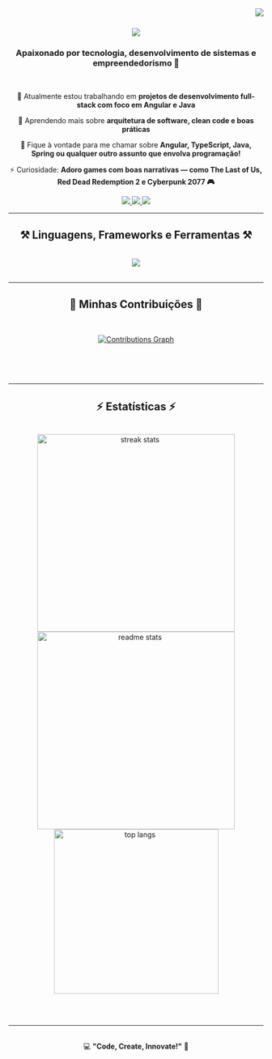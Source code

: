 <img align="right" src="https://visitor-badge.laobi.icu/badge?page_id=felkj.felkj" />

<h1 align="center">
    <img src="https://readme-typing-svg.herokuapp.com/?font=Righteous&size=35&center=true&vCenter=true&width=500&height=70&duration=4000&lines=Olá,+mundo!+👋;+Eu+sou+Felipe+Silva!" />
</h1>

<h3 align="center">Apaixonado por tecnologia, desenvolvimento de sistemas e empreendedorismo 🚀</h3>

<br/>

<div align="center">
 
 🔭 Atualmente estou trabalhando em **projetos de desenvolvimento full-stack com foco em Angular e Java**
 
 🌱 Aprendendo mais sobre **arquitetura de software, clean code e boas práticas**

💬 Fique à vontade para me chamar sobre **Angular, TypeScript, Java, Spring ou qualquer outro assunto que envolva programação!**

⚡ Curiosidade: **Adoro games com boas narrativas — como The Last of Us, Red Dead Redemption 2 e Cyberpunk 2077 🎮**

</div>
 
<div align="center"> 
  <a href="mailto:felipep1424@gmail.com">
    <img src="https://img.shields.io/badge/Gmail-333333?style=for-the-badge&logo=gmail&logoColor=red" />
  </a>
  <a href="https://www.linkedin.com/in/felipe-silva-9a5950242/" target="_blank">
    <img src="https://img.shields.io/badge/LinkedIn-0077B5?style=for-the-badge&logo=linkedin&logoColor=white" target="_blank" />
  </a>
  <a href="https://instagram.com/felkjz" target="_blank">
    <img src="https://img.shields.io/badge/Instagram-E4405F?style=for-the-badge&logo=instagram&logoColor=white" />
  </a>
</div>

 <hr/>
 
<h2 align="center">⚒️ Linguagens, Frameworks e Ferramentas ⚒️</h2>
<br/>
<div align="center">
    <img src="https://skillicons.dev/icons?i=html,css,javascript,typescript,angular,java,spring,figma,git,github,vscode,.NET" />
</div>

<br/>
<hr/>

<div align="center">
  <h2>🐍 Minhas Contribuições 🐍</h2>
  <br>

[![Contributions Graph](https://github-readme-activity-graph.vercel.app/graph?username=felkj&bg_color=00000000&color=15e5a6&line=07e9a5&point=0a855c&area=true&hide_border=true)](https://github.com/felkj/github-readme-activity-graph)

  
  <br/><br/><br/>
</div>

<hr/>

<h2 align="center">⚡ Estatísticas ⚡</h2>
<br>
<div align="center">
  <div align="center">

   <img width="390" src="https://github-readme-streak-stats.herokuapp.com?user=felkj&count_private=true&theme=github-dark&hide_border=true&background=00000000" alt="streak stats"/>
  
  <img width="390" src="https://github-readme-stats.vercel.app/api?username=felkj&count_private=true&show_icons=true&theme=github_dark&rank_icon=github&hide_border=true&bg_color=00000000" alt="readme stats" />
  
  <br/>
  
  <img width="325" align="center" src="https://github-readme-stats.vercel.app/api/top-langs/?username=felkj&layout=compact&langs_count=8&theme=github_dark&hide_border=true&bg_color=00000000" alt="top langs" />

</div>

</div>

<br/><br/>

<hr/>

<br/>

<div align="center">
💻 <strong>"Code, Create, Innovate!"</strong> 🚀
</div>

<br/>
